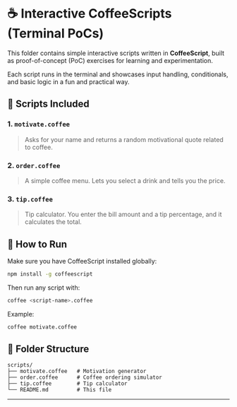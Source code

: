 # ☕ Interactive CoffeeScripts (Terminal PoCs)

This folder contains simple interactive scripts written in **CoffeeScript**, built as proof-of-concept (PoC) exercises for learning and experimentation.

Each script runs in the terminal and showcases input handling, conditionals, and basic logic in a fun and practical way.

## 📜 Scripts Included

### 1. `motivate.coffee`
> Asks for your name and returns a random motivational quote related to coffee.

### 2. `order.coffee`
> A simple coffee menu. Lets you select a drink and tells you the price.

### 3. `tip.coffee`
> Tip calculator. You enter the bill amount and a tip percentage, and it calculates the total.

## 🚀 How to Run

Make sure you have CoffeeScript installed globally:

```bash
npm install -g coffeescript
```

Then run any script with:

```bash
coffee <script-name>.coffee
```

Example:

```bash
coffee motivate.coffee
```

## 📁 Folder Structure

```
scripts/
├── motivate.coffee   # Motivation generator
├── order.coffee      # Coffee ordering simulator
├── tip.coffee        # Tip calculator
└── README.md         # This file
```

---

